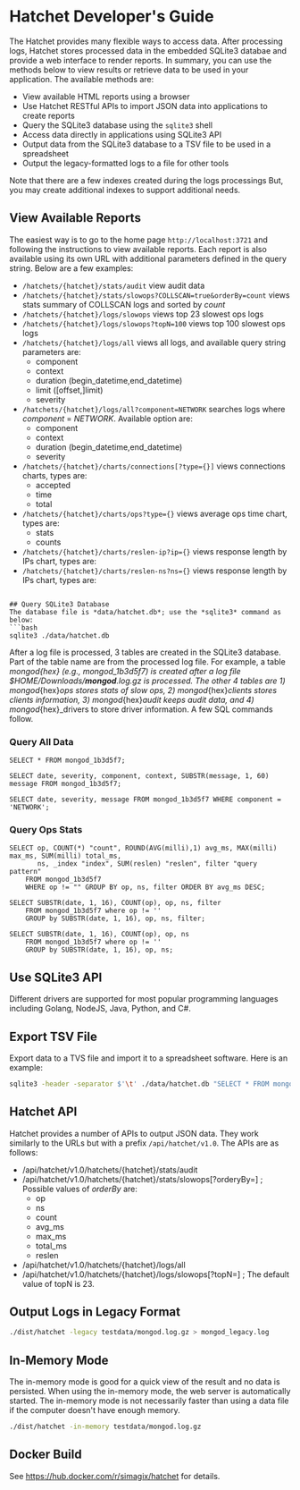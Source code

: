 # Hatchet Developer's Guide
The Hatchet provides many flexible ways to access data.  After processing logs, Hatchet stores processed data in the embedded SQLite3 databae and provide a web interface to render reports.  In summary, you can use the methods below to view results or retrieve data to be used in your application.  The available methods are:

- View available HTML reports using a browser
- Use Hatchet RESTful APIs to import JSON data into applications to create reports
- Query the SQLite3 database using the `sqlite3` shell
- Access data directly in applications using SQLite3 API
- Output data from the SQLite3 database to a TSV file to be used in a spreadsheet
- Output the legacy-formatted logs to a file for other tools

Note that there are a few indexes created during the logs processings  But, you may create additional indexes to support additional needs.

## View Available Reports
The easiest way is to go to the home page `http://localhost:3721` and following the instructions to view available reports.  Each report is also available using its own URL with additional parameters defined in the query string.  Below are a few examples:

- `/hatchets/{hatchet}/stats/audit` view audit data
- `/hatchets/{hatchet}/stats/slowops?COLLSCAN=true&orderBy=count` views stats summary of COLLSCAN logs and sorted by *count*
- `/hatchets/{hatchet}/logs/slowops` views top 23 slowest ops logs
- `/hatchets/{hatchet}/logs/slowops?topN=100` views top 100 slowest ops logs
- `/hatchets/{hatchet}/logs/all` views all logs, and available query string parameters are:
  - component
  - context
  - duration (begin_datetime,end_datetime)
  - limit ([offset,]limit)
  - severity
- `/hatchets/{hatchet}/logs/all?component=NETWORK` searches logs where *component* = *NETWORK*.  Available option are:
  - component
  - context
  - duration (begin_datetime,end_datetime)
  - severity
- `/hatchets/{hatchet}/charts/connections[?type={}]` views connections charts, types are:
  - accepted
  - time
  - total
- `/hatchets/{hatchet}/charts/ops?type={}` views average ops time chart, types are:
  - stats
  - counts
- `/hatchets/{hatchet}/charts/reslen-ip?ip={}` views response length by IPs chart, types are:
- `/hatchets/{hatchet}/charts/reslen-ns?ns={}` views response length by IPs chart, types are:
```

## Query SQLite3 Database
The database file is *data/hatchet.db*; use the *sqlite3* command as below:
```bash
sqlite3 ./data/hatchet.db
```

After a log file is processed, 3 tables are created in the SQLite3 database.  Part of the table name are from the processed log file.  For example, a table *mongod*_{hex} (e.g., mongod_1b3d5f7) is created after a log file $HOME/Downloads/**mongod**.log.gz is processed.  The other 4 tables are 1) mongod_{hex}_ops stores stats of slow ops, 2) mongod_{hex}_clients stores clients information, 3) mongod_{hex}_audit keeps audit data, and 4) mongod_{hex}_drivers to store driver information.  A few SQL commands follow.

### Query All Data
```sqlite3
SELECT * FROM mongod_1b3d5f7;
```

```sqlite3
SELECT date, severity, component, context, SUBSTR(message, 1, 60) message FROM mongod_1b3d5f7;
```

```sqlite3
SELECT date, severity, message FROM mongod_1b3d5f7 WHERE component = 'NETWORK';
```

### Query Ops Stats
```sqlite3
SELECT op, COUNT(*) "count", ROUND(AVG(milli),1) avg_ms, MAX(milli) max_ms, SUM(milli) total_ms,
       ns, _index "index", SUM(reslen) "reslen", filter "query pattern"
    FROM mongod_1b3d5f7
    WHERE op != "" GROUP BY op, ns, filter ORDER BY avg_ms DESC;
```

```sqlite3
SELECT SUBSTR(date, 1, 16), COUNT(op), op, ns, filter 
    FROM mongod_1b3d5f7 where op != ''
    GROUP by SUBSTR(date, 1, 16), op, ns, filter;
```

```sqlite3
SELECT SUBSTR(date, 1, 16), COUNT(op), op, ns
    FROM mongod_1b3d5f7 where op != ''
    GROUP by SUBSTR(date, 1, 16), op, ns;
```

## Use SQLite3 API
Different drivers are supported for most popular programming languages including Golang, NodeJS, Java, Python, and C#.

## Export TSV File
Export data to a TVS file and import it to a spreadsheet software.  Here is an example:
```bash
sqlite3 -header -separator $'\t' ./data/hatchet.db "SELECT * FROM mongod_1b3d5f7;" > mongod_1b3d5f7.tsv
```

## Hatchet API
Hatchet provides a number of APIs to output JSON data. They work similarly to the URLs but with a prefix `/api/hatchet/v1.0`.  The APIs are as follows:
- /api/hatchet/v1.0/hatchets/{hatchet}/stats/audit
- /api/hatchet/v1.0/hatchets/{hatchet}/stats/slowops[?orderyBy=] ; Possible values of *orderBy* are:
  - op
  - ns
  - count
  - avg_ms
  - max_ms
  - total_ms
  - reslen
- /api/hatchet/v1.0/hatchets/{hatchet}/logs/all
- /api/hatchet/v1.0/hatchets/{hatchet}/logs/slowops[?topN=] ; The default value of topN is 23.

## Output Logs in Legacy Format
```bash
./dist/hatchet -legacy testdata/mongod.log.gz > mongod_legacy.log
```

## In-Memory Mode
The in-memory mode is good for a quick view of the result and no data is persisted.  When using the in-memory mode, the web server is automatically started.  The in-memory mode is not necessarily faster than using a data file if the computer doesn't have enough memory.
```bash
./dist/hatchet -in-memory testdata/mongod.log.gz
```

## Docker Build
See https://hub.docker.com/r/simagix/hatchet for details.
